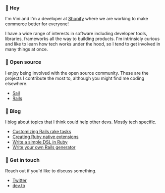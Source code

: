 ### 👋 Hey 

I'm Vini and I'm a developer at [Shopify](https://shopify.com) where we are working to make commerce better for everyone!

I have a wide range of interests in software including developer tools, libraries, frameworks all the way to building products. I'm intrinsicly curious and like to learn how tech works under the hood, so I tend to get involved in many things at once.

### :rocket: Open source

I enjoy being involved with the open source community. These are the projects I contribute the most to, although you might find me coding elsewhere.
- [Sail](https://github.com/vinistock/sail)
- [Rails](https://github.com/rails/rails)

### :memo: Blog

I blog about topics that I think could help other devs. Mostly tech specific.
- [Customizing Rails rake tasks](https://dev.to/vinistock/customizing-rails-rake-tasks-3bg5)
- [Creating Ruby native extensions](https://dev.to/vinistock/creating-ruby-native-extensions-kg1)
- [Write a simple DSL in Ruby](https://dev.to/vinistock/write-a-simple-dsl-in-ruby-1jgi)
- [Write your own Rails generator](https://dev.to/vinistock/understanding-and-writing-rails-generators-10h1)

### :email: Get in touch

Reach out if you'd like to discuss something.
- [Twitter](https://twitter.com/vinistock)
- [dev.to](https://dev.to/vinistock)
